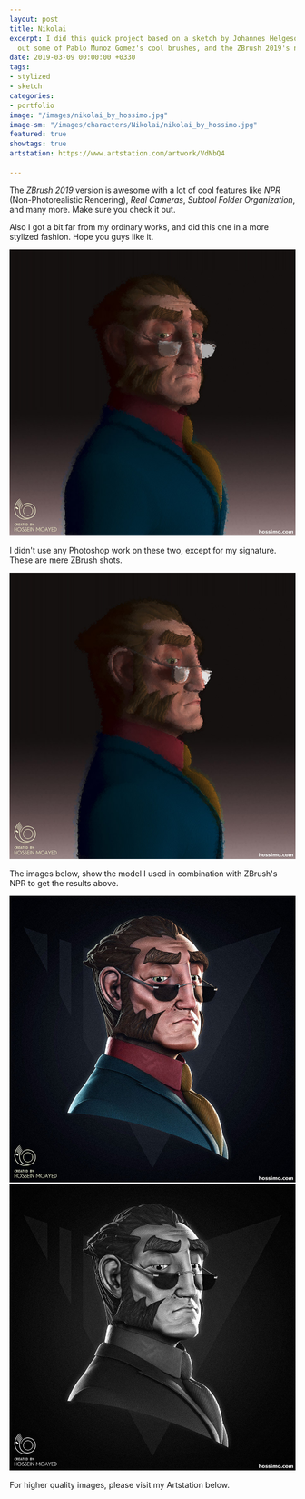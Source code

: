 ```yaml
---
layout: post
title: Nikolai
excerpt: I did this quick project based on a sketch by Johannes Helgeson, to test
  out some of Pablo Munoz Gomez's cool brushes, and the ZBrush 2019's new NPR feature.
date: 2019-03-09 00:00:00 +0330
tags:
- stylized
- sketch
categories:
- portfolio
image: "/images/nikolai_by_hossimo.jpg"
image-sm: "/images/characters/Nikolai/nikolai_by_hossimo.jpg"
featured: true
showtags: true
artstation: https://www.artstation.com/artwork/VdNbQ4

---
```

The _ZBrush 2019_ version is awesome with a lot of cool features like _NPR_ (Non-Photorealistic Rendering), _Real Cameras_, _Subtool Folder Organization_, and many more. Make sure you check it out.

Also I got a bit far from my ordinary works, and did this one in a more stylized fashion. Hope you guys like it.

<img src="/images/Characters/Nikolai/nikolai_by_hossimo.jpg" alt="nikolai_by_hossimo" class="responsive">

I didn't use any Photoshop work on these two, except for my signature. These are mere ZBrush shots.

<img src="/images/Characters/Nikolai/nikolai_by_hossimo_side.jpg" alt="nikolai_by_hossimo_side" class="responsive">

The images below, show the model I used in combination with ZBrush's NPR to get the results above.

<img src="/images/Characters/Nikolai/nikolai_by_hossimo_color.jpg" alt="nikolai_by_hossimo_color" class="responsive">

<img src="/images/Characters/Nikolai/nikolai_by_hossimo_model.jpg" alt="nikolai_by_hossimo_model" class="responsive">

For higher quality images, please visit my Artstation below.
